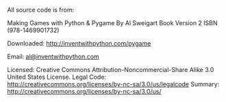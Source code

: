 All source code is from:

Making Games with Python & Pygame
    By Al Sweigart
    Book Version 2
    ISBN (978-1469901732)

Downloaded:
    http://inventwithpython.com/pygame

Email:
    al@inventwithpython.com

Licensed:
    Creative Commons Attribution-Noncommercial-Share Alike 3.0 United States License.
    Legal Code: http://creativecommons.org/licenses/by-nc-sa/3.0/us/legalcode
    Summary:    http://creativecommons.org/licenses/by-nc-sa/3.0/us/
